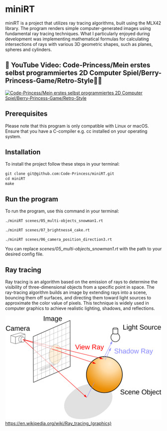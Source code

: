 # miniRT
miniRT is a project that utilizes ray tracing algorithms, built using the MLX42 library. The program renders simple computer-generated images using fundamental ray tracing techniques. What I particularly enjoyed during development was implementing mathematical formulas for calculating intersections of rays with various 3D geometric shapes, such as planes, spheres and cylinders.

## 👀 YouTube Video: Code-Princess/Mein erstes selbst programmiertes 2D Computer Spiel/Berry-Princess-Game/Retro-Style🍓👸
<!-- YouTube video cards from https://github.com/DenverCoder1/github-readme-youtube-cards -->
<!-- https://ytcards.demolab.com/?id=<video ID>&title=<video+title>&lang=en&timestamp=<video publish date in Unix time format>&background_color=%230d1117&title_color=%23ffffff&stats_color=%23dedede&max_title_lines=1&width=250&border_radius=5&duration=<video duration in seconds> "<video title>") -->
<!-- BEGIN YOUTUBE-CARDS -->
[![Code-Princess/Mein erstes selbst programmiertes 2D Computer Spiel/Berry-Princess-Game/Retro-Style](https://ytcards.demolab.com/?id=uH6tfKEWT6Y&title=Code-Princess/Mein+erstes+selbst+programmiertes+2D+Computer+Spiel/Berry-Princess-Game/Retro-Style&lang=en&timestamp=1721426400&background_color=%230d1117&title_color=%23ffffff&stats_color=%23dedede&max_title_lines=1&width=850&border_radius=5&duration=262 "Code-Princess/Mein erstes selbst programmiertes 2D Computer Spiel/Berry-Princess-Game/Retro-Style")](https://youtu.be/uH6tfKEWT6Y?si=ZQqomfBc4khFFNkN)
<!-- END YOUTUBE-CARDS -->
## Prerequisites
Please note that this program is only compatible with Linux or macOS. Ensure that you have a C-compiler e.g. cc installed on your operating system.
## Installation
To install the project follow these steps in your terminal:
```
git clone git@github.com:Code-Princess/miniRT.git
cd miniRT
make
```
## Run the program
To run the program, use this command in your terminal:
```
./miniRT scenes/05_multi-objects_snowman1.rt
```
```
./miniRT scenes/07_brightness4_cake.rt
```
```
./miniRT scenes/06_camera_position_direction3.rt
```
You can replace *scenes/05_multi-objects_snowman1.rt* with the path to your desired config file.

## Ray tracing
Ray tracing is an algorithm based on the emission of rays to determine the visibility of three-dimensional objects from a specific point in space. The ray-tracing algorithm builds an image by extending rays into a scene, bouncing them off surfaces, and directing them toward light sources to approximate the color value of pixels. This technique is widely used in computer graphics to achieve realistic lighting, shadows, and reflections.

![Ray Tracing Diagram](Ray_trace_diagram.svg)
https://en.wikipedia.org/wiki/Ray_tracing_(graphics)
